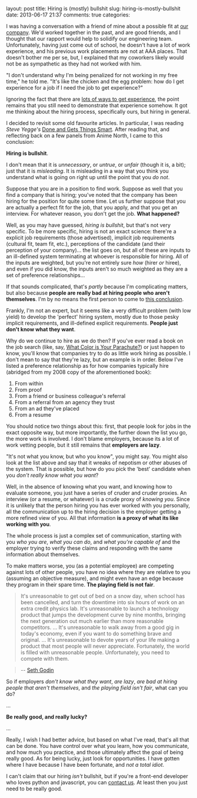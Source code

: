 layout: post
title: Hiring is (mostly) bullshit
slug: hiring-is-mostly-bullshit
date: 2013-06-17 21:37
comments: true
categories: 

I was having a conversation with a friend of mine about a possible fit at [our company](http://willetinc.com). We'd worked together in the past, and are good friends, and I thought that our rapport would help to solidify our engineering team. Unfortunately, having just come out of school, he doesn't have a lot of work experience, and his previous work placements are not at AAA places. That doesn't bother me per se, but, I explained that my coworkers likely would not be as sympathetic as they had not worked with him.

"I don't understand why I'm being penalized for not working in my free time," he told me. "It's like the chicken and the egg problem: how do I get experience for a job if I need the job to get experience?"

Ignoring the fact that there are [lots of ways to get experience](/2013/04/13/do-something-everyday/), the point remains that you still need to demonstrate that experience somehow. It got me thinking about the hiring process, specifically ours, but hiring in general.

I decided to revisit some old favourite articles. In particular, I was reading *Steve Yegge's* [Done and Gets Things Smart](http://steve-yegge.blogspot.ca/2008/06/done-and-gets-things-smart.html). After reading that, and reflecting back on a few panels from Anime North, I came to this conclusion:

**Hiring is bullshit**.

I don't mean that it is *unnecessary*, or *untrue*, or *unfair* (though it is, a bit); just that it is *misleading*. It is misleading in a way that you think you understand what is going on right up until the point that you *do not*.

Suppose that you are in a position to find work. Suppose as well that you find a company that is hiring; you've noted that the company has been hiring for the position for quite some time. Let us further suppose that you are actually a perfect fit for the job, that you apply, and that you get an interview. For whatever reason, you don't get the job. **What happened?**

Well, as you may have guessed, *hiring is bullshit*, but that's not very specific. To be more specific, hiring is not an exact science: there're a explicit job requirements (those advertised), implicit job requirements (cultural fit, team fit, etc.), perceptions of the candidate (and their perception of your company)... the list goes on, but all of these are inputs to an ill-defined system terminating at whoever is responsible for hiring. All of the inputs are weighted, but you're not entirely sure *how* (hirer *or* hiree), and even if you did know, the inputs aren't so much weighted as they are a set of preference relationships...

If that sounds complicated, that's *partly* because I'm complicating matters, but also because **people are really bad at hiring people who aren't themselves**. I'm by no means the first person to come to [this conclusion](http://steve-yegge.blogspot.ca/2008/06/done-and-gets-things-smart.html).

Frankly, I'm not an expert, but it seems like a very difficult problem (with low yield) to develop the 'perfect' hiring system, mostly due to those pesky implicit requirements, and ill-defined explicit requirements. **People just don't know what they want**.

Why do we continue to hire as we do then? If you've ever read a book on the job search (like, say, [What Color is Your Parachute?]()) or just happen to know, you'll know that companies try to do as little work hiring as possible. I don't mean to say that they're lazy, but an example is in order. Below I've listed a preference relationship as for how companies typically hire (abridged from my 2008 copy of the aforementioned book):

1. From within
2. From proof
3. From a friend or business colleague's referral
4. From a referral from an agency they trust
5. From an ad they've placed
6. From a resume

You should notice two things about this: first, that people look for jobs in the exact opposite way, but more importantly, the further down the list you go, the more work is involved. I don't blame employers, because its a lot of work vetting people, but it still remains that **employers are lazy**.

"It's not what you know, but who you know", you might say. You might also look at the list above and say that it wreaks of nepotism or other abuses of the system. That is possible, but how do you pick the 'best' candidate when you *don't really know what you want*?

Well, in the absence of knowing what you want, and knowing how to evaluate someone, you just have a series of cruder and cruder proxies. An interview (or a resume, or whatever) is a crude proxy of *knowing you*. Since it is unlikely that the person hiring you has ever worked with you personally, all the communication up to the hiring decision is the employer getting a more refined view of you. All that information **is a proxy of what its like working with you**.

The whole process is just a complex set of communication, starting with you *who you are*, *what you can do*, and *what you're capable of* and the employer trying to verify these claims and responding with the same information about themselves.

To make matters worse, you (as a potential employee) are competing against lots of other people, you have no idea where they are relative to you (assuming an objective measure), and might even have an edge because they program in their spare time. **The playing field is not fair**.

> It's unreasonable to get out of bed on a snow day, when school has been cancelled, and turn the downtime into six hours of work on an extra credit physics lab. It's unreasonable to launch a technology product that jumps the development curve by nine months, bringing the next generation out much earlier than more reasonable competitors. ... It's unreasonable to walk away from a good gig in today's economy, even if you want to do something brave and original. ... It's unreasonable to devote years of your life making a product that most people will never appreciate. Fortunately, the world is filled with unreasonable people. Unfortunately, you need to compete with them.

> -- [Seth Godin](http://sethgodin.typepad.com/seths_blog/2011/02/unreasonable.html)

So if employers *don't know what they want*, *are lazy*, *are bad at hiring people that aren't themselves*, and *the playing field isn't fair*, what can you do?

... 

**Be really good, and really lucky?**

...

Really, I wish I had better advice, but based on what I've read, that's all that can be done. You have control over what you learn, how you communicate, and how much you practice, and those ultimately affect the goal of being really good. As for being lucky, just look for opportunities. I have gotten where I have because I have been fortunate, and *not a total idiot*.

I can't claim that our hiring *isn't* bullshit, but if you're a front-end developer who loves python and javascript, you can [contact us](mailto:hiring@willetinc.com). At least then you just need to be really good.

